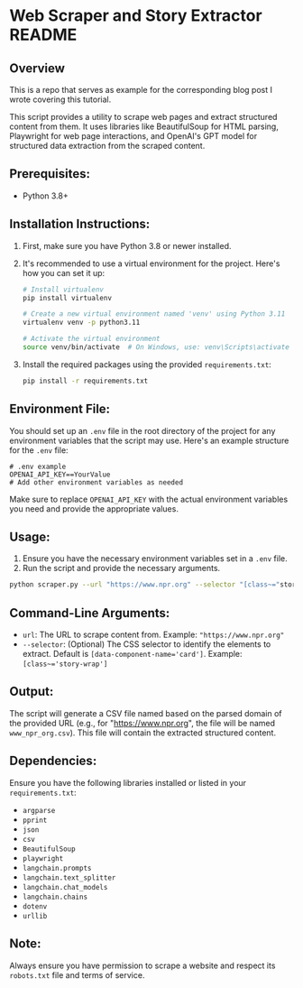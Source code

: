 # Web Scraper and Story Extractor README

## Overview

This is a repo that serves as example for the corresponding blog post I wrote covering this tutorial.

This script provides a utility to scrape web pages and extract structured content from them. It uses libraries like BeautifulSoup for HTML parsing, Playwright for web page interactions, and OpenAI's GPT model for structured data extraction from the scraped content.

## Prerequisites:

- Python 3.8+
  
## Installation Instructions:

1. First, make sure you have Python 3.8 or newer installed.
   
2. It's recommended to use a virtual environment for the project. Here's how you can set it up:

   ```bash
   # Install virtualenv
   pip install virtualenv
   
   # Create a new virtual environment named 'venv' using Python 3.11
   virtualenv venv -p python3.11
   
   # Activate the virtual environment
   source venv/bin/activate  # On Windows, use: venv\Scripts\activate
   ```

3. Install the required packages using the provided `requirements.txt`:

   ```bash
   pip install -r requirements.txt
   ```

## Environment File:

You should set up an `.env` file in the root directory of the project for any environment variables that the script may use. Here's an example structure for the `.env` file:

```
# .env example
OPENAI_API_KEY==YourValue
# Add other environment variables as needed
```

Make sure to replace `OPENAI_API_KEY` with the actual environment variables you need and provide the appropriate values.

## Usage:

1. Ensure you have the necessary environment variables set in a `.env` file.
2. Run the script and provide the necessary arguments.

```bash
python scraper.py --url "https://www.npr.org" --selector "[class~="story-web"]"
```

## Command-Line Arguments:

- `url`: The URL to scrape content from. Example: `"https://www.npr.org"`
- `--selector`: (Optional) The CSS selector to identify the elements to extract. Default is `[data-component-name='card']`. Example: `[class~='story-wrap']`

## Output:

The script will generate a CSV file named based on the parsed domain of the provided URL (e.g., for "https://www.npr.org", the file will be named `www_npr_org.csv`). This file will contain the extracted structured content.

## Dependencies:

Ensure you have the following libraries installed or listed in your `requirements.txt`:

- `argparse`
- `pprint`
- `json`
- `csv`
- `BeautifulSoup`
- `playwright`
- `langchain.prompts`
- `langchain.text_splitter`
- `langchain.chat_models`
- `langchain.chains`
- `dotenv`
- `urllib`

## Note:

Always ensure you have permission to scrape a website and respect its `robots.txt` file and terms of service.
